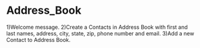 # Address_Book
1)Welcome message. 
2)Create a Contacts in Address Book with first and last names, address, city, state, zip, phone number and email.
3)Add a new Contact to Address Book.

